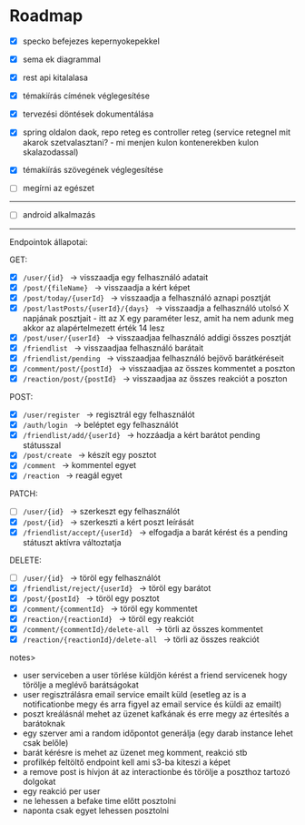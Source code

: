 # Roadmap

- [X] specko befejezes kepernyokepekkel
- [X] sema ek diagrammal
- [X] rest api kitalalasa

- [X] témakiírás címének véglegesítése
- [X] tervezési döntések dokumentálása
- [X] spring oldalon daok, repo reteg es controller reteg (service retegnel mit akarok szetvalasztani? - mi menjen kulon kontenerekben kulon skalazodassal)

- [X] témakiírás szövegének véglegesítése
- [ ] megírni az egészet

---

- [ ] android alkalmazás

---

Endpointok állapotai:

GET:
- [X] ```/user/{id} ``` -> visszaadja egy felhasználó adatait
- [X] ```/post/{fileName} ``` -> visszaadja a kért képet
- [X] ```/post/today/{userId} ``` -> visszaadja a felhasználó aznapi posztját
- [X] ```/post/lastPosts/{userId}/{days} ``` -> visszaadja a felhasználó utolsó X napjának posztjait - itt az X egy paraméter lesz, amit ha nem adunk meg akkor az alapértelmezett érték 14 lesz
- [X] ```/post/user/{userId} ``` -> visszaadjaa felhasználó addigi összes posztját
- [X] ```/friendlist ``` -> visszaadjaa felhasználó barátait
- [X] ```/friendlist/pending ``` -> visszaadjaa felhasználó bejövő barátkéréseit
- [X] ```/comment/post/{postId} ``` -> visszaadjaa az összes kommentet a poszton
- [X] ```/reaction/post/{postId} ``` -> visszaadjaa az összes reakciót a poszton

POST:
- [X] ```/user/register ``` -> regisztrál egy felhasználót
- [X] ```/auth/login ``` -> beléptet egy felhasználót
- [X] ```/friendlist/add/{userId} ``` -> hozzáadja a kért barátot pending státusszal
- [X] ```/post/create ``` -> készít egy posztot
- [X] ```/comment ``` -> kommentel egyet
- [X] ```/reaction ``` -> reagál egyet

PATCH:
- [ ] ```/user/{id} ``` -> szerkeszt egy felhasználót
- [X] ```/post/{id} ``` -> szerkeszti a kért poszt leírását
- [X] ```/friendlist/accept/{userId} ``` -> elfogadja a barát kérést és a pending státuszt aktívra változtatja

DELETE:
- [ ] ```/user/{id} ``` -> töröl egy felhasználót
- [X] ```/friendlist/reject/{userId} ``` -> töröl egy barátot
- [X] ```/post/{postId} ``` -> töröl egy posztot
- [X] ```/comment/{commentId} ``` -> töröl egy kommentet
- [X] ```/reaction/{reactionId} ``` -> töröl egy reakciót
- [X] ```/comment/{commentId}/delete-all ``` -> törli az összes kommentet
- [X] ```/reaction/{reactionId}/delete-all ``` -> törli az összes reakciót

notes>
- user serviceben a user törlése küldjön kérést a friend servicenek hogy törölje a meglévő barátságokat
- user regisztrálásra email service emailt küld (esetleg az is a notificationbe megy és arra figyel az email service és küldi az emailt)
- poszt kreálásnál mehet az üzenet kafkának és erre megy az értesítés a barátoknak
- egy szerver ami a random időpontot generálja (egy darab instance lehet csak belőle)
- barát kérésre is mehet az üzenet meg komment, reakció stb
- profilkép feltöltő endpoint kell ami s3-ba kiteszi a képet
- a remove post is hívjon át az interactionbe és törölje a poszthoz tartozó dolgokat
- egy reakció per user
- ne lehessen a befake time előtt posztolni
- naponta csak egyet lehessen posztolni